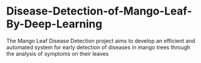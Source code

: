 # Disease-Detection-of-Mango-Leaf-By-Deep-Learning
The Mango Leaf Disease Detection project aims to develop an efficient and automated system for early detection of diseases in mango trees through the analysis of symptoms on their leaves 

